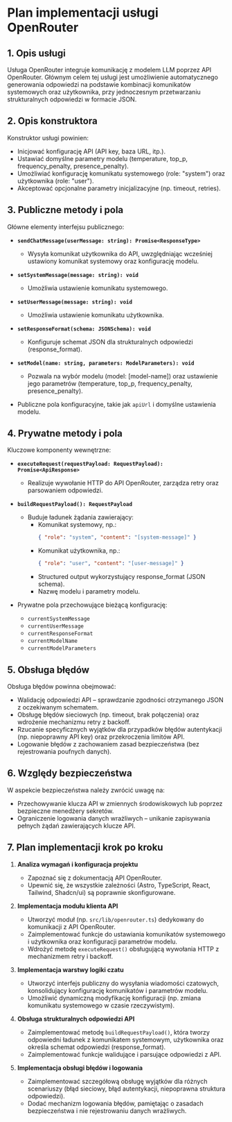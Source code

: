 # Plan implementacji usługi OpenRouter

## 1. Opis usługi

Usługa OpenRouter integruje komunikację z modelem LLM poprzez API OpenRouter. Głównym celem tej usługi jest umożliwienie automatycznego generowania odpowiedzi na podstawie kombinacji komunikatów systemowych oraz użytkownika, przy jednoczesnym przetwarzaniu strukturalnych odpowiedzi w formacie JSON.

## 2. Opis konstruktora

Konstruktor usługi powinien:
- Inicjować konfigurację API (API key, baza URL, itp.).
- Ustawiać domyślne parametry modelu (temperature, top_p, frequency_penalty, presence_penalty).
- Umożliwiać konfigurację komunikatu systemowego (role: "system") oraz użytkownika (role: "user").
- Akceptować opcjonalne parametry inicjalizacyjne (np. timeout, retries).

## 3. Publiczne metody i pola

Główne elementy interfejsu publicznego:

- **`sendChatMessage(userMessage: string): Promise<ResponseType>`**
  - Wysyła komunikat użytkownika do API, uwzględniając wcześniej ustawiony komunikat systemowy oraz konfigurację modelu.

- **`setSystemMessage(message: string): void`**
  - Umożliwia ustawienie komunikatu systemowego.

- **`setUserMessage(message: string): void`**  
  - Umożliwia ustawienie komunikatu użytkownika.

- **`setResponseFormat(schema: JSONSchema): void`**
  - Konfiguruje schemat JSON dla strukturalnych odpowiedzi (response_format).

- **`setModel(name: string, parameters: ModelParameters): void`**
  - Pozwala na wybór modelu (model: [model-name]) oraz ustawienie jego parametrów (temperature, top_p, frequency_penalty, presence_penalty).

- Publiczne pola konfiguracyjne, takie jak `apiUrl` i domyślne ustawienia modelu.

## 4. Prywatne metody i pola

Kluczowe komponenty wewnętrzne:

- **`executeRequest(requestPayload: RequestPayload): Promise<ApiResponse>`**
  - Realizuje wywołanie HTTP do API OpenRouter, zarządza retry oraz parsowaniem odpowiedzi.

- **`buildRequestPayload(): RequestPayload`**
  - Buduje ładunek żądania zawierający:
    - Komunikat systemowy, np.:
      ```json
      { "role": "system", "content": "[system-message]" }
      ```
    - Komunikat użytkownika, np.:
      ```json
      { "role": "user", "content": "[user-message]" }
      ```
    - Structured output wykorzystujący response_format (JSON schema).
    - Nazwę modelu i parametry modelu.

- Prywatne pola przechowujące bieżącą konfigurację:
  - `currentSystemMessage` 
  - `currentUserMessage`
  - `currentResponseFormat` 
  - `currentModelName`
  - `currentModelParameters`

## 5. Obsługa błędów

Obsługa błędów powinna obejmować:
- Walidację odpowiedzi API – sprawdzanie zgodności otrzymanego JSON z oczekiwanym schematem.
- Obsługę błędów sieciowych (np. timeout, brak połączenia) oraz wdrożenie mechanizmu retry z backoff.
- Rzucanie specyficznych wyjątków dla przypadków błędów autentykacji (np. niepoprawny API key) oraz przekroczenia limitów API.
- Logowanie błędów z zachowaniem zasad bezpieczeństwa (bez rejestrowania poufnych danych).

## 6. Względy bezpieczeństwa

W aspekcie bezpieczeństwa należy zwrócić uwagę na:
- Przechowywanie klucza API w zmiennych środowiskowych lub poprzez bezpieczne menedżery sekretów.
- Ograniczenie logowania danych wrażliwych – unikanie zapisywania pełnych żądań zawierających klucze API.

## 7. Plan implementacji krok po kroku

1. **Analiza wymagań i konfiguracja projektu**
   - Zapoznać się z dokumentacją API OpenRouter.
   - Upewnić się, że wszystkie zależności (Astro, TypeScript, React, Tailwind, Shadcn/ui) są poprawnie skonfigurowane.

2. **Implementacja modułu klienta API**
   - Utworzyć moduł (np. `src/lib/openrouter.ts`) dedykowany do komunikacji z API OpenRouter.
   - Zaimplementować funkcje do ustawiania komunikatów systemowego i użytkownika oraz konfiguracji parametrów modelu.
   - Wdrożyć metodę `executeRequest()` obsługującą wywołania HTTP z mechanizmem retry i backoff.

3. **Implementacja warstwy logiki czatu**
   - Utworzyć interfejs publiczny do wysyłania wiadomości czatowych, konsolidujący konfigurację komunikatów i parametrów modelu.
   - Umożliwić dynamiczną modyfikację konfiguracji (np. zmiana komunikatu systemowego w czasie rzeczywistym).

4. **Obsługa strukturalnych odpowiedzi API**
   - Zaimplementować metodę `buildRequestPayload()`, która tworzy odpowiedni ładunek z komunikatem systemowym, użytkownika oraz określa schemat odpowiedzi (response_format).
   - Zaimplementować funkcje walidujące i parsujące odpowiedzi z API.

5. **Implementacja obsługi błędów i logowania**
   - Zaimplementować szczegółową obsługę wyjątków dla różnych scenariuszy (błąd sieciowy, błąd autentykacji, niepoprawna struktura odpowiedzi).
   - Dodać mechanizm logowania błędów, pamiętając o zasadach bezpieczeństwa i nie rejestrowaniu danych wrażliwych.
